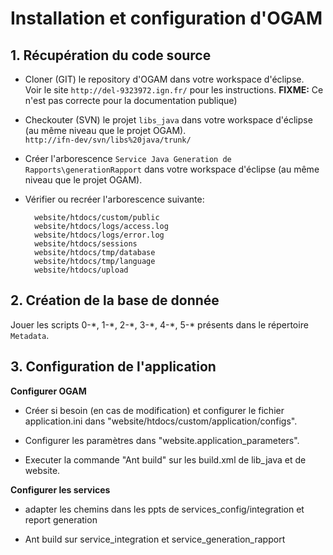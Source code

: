 # Installation et configuration d'OGAM

## 1. Récupération du code source
- Cloner (GIT) le repository d'OGAM dans votre workspace d'éclipse.  
Voir le site `http://del-9323972.ign.fr/` pour les instructions. **FIXME:** Ce n'est pas correcte pour la documentation publique)

- Checkouter (SVN) le projet `libs_java` dans votre workspace d'éclipse (au même niveau que le projet OGAM).  
`http://ifn-dev/svn/libs%20java/trunk/`

- Créer l'arborescence `Service Java Generation de Rapports\generationRapport` dans votre workspace d'éclipse (au même niveau que le projet OGAM).

- Vérifier ou recréer l'arborescence suivante:

		website/htdocs/custom/public
		website/htdocs/logs/access.log
		website/htdocs/logs/error.log
		website/htdocs/sessions
		website/htdocs/tmp/database
		website/htdocs/tmp/language
		website/htdocs/upload


## 2. Création de la base de donnée
Jouer les scripts 0-\*, 1-\*, 2-\*, 3-\*, 4-\*, 5-\* présents dans le répertoire `Metadata`.


## 3. Configuration de l'application

**Configurer OGAM**

- Créer si besoin (en cas de modification) et configurer le fichier application.ini dans "website/htdocs/custom/application/configs".

- Configurer les paramètres dans "website.application_parameters".

- Executer la commande "Ant build" sur les build.xml de lib_java et de website.


**Configurer les services**

- adapter les chemins dans les ppts de services_config/integration et report generation

- Ant build sur service_integration et service_generation_rapport